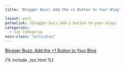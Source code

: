 ```yaml
---
title: 'Blogger Buzz: Add the +1 Button to Your Blog'

layout: post
permalink: /blogger-buzz-add-1-button-to-your-blog/
categories:
  - Sin Categoria
main-class: "articulos"
---
```

[Blogger Buzz: Add the +1 Button to Your Blog][1]

<div class="icoso">
</div>



 [1]: http://buzz.blogger.com/2011/06/add-1-button-to-your-blog.html#links

{% include _toc.html %}
